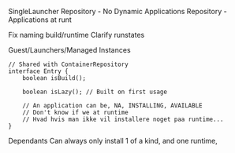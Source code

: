 SingleLauncher
Repository - No Dynamic Applications
Repository - Applications at runt


Fix naming build/runtime
Clarify runstates

Guest/Launchers/Managed Instances

    // Shared with ContainerRepository
    interface Entry {
        boolean isBuild();

        boolean isLazy(); // Built on first usage

        // An application can be, NA, INSTALLING, AVAILABLE
        // Don't know if we at runtime
        // Hvad hvis man ikke vil installere noget paa runtime...
    }
    
    
Dependants
  Can always only install 1 of a kind, and one runtime, 